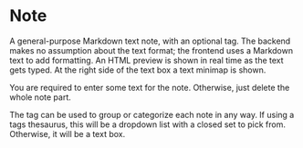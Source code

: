 # Note

A general-purpose Markdown text note, with an optional tag. The backend
makes no assumption about the text format; the frontend uses a Markdown text to add formatting. An HTML preview is shown in real time as the text gets typed. At the right side of the text box a text minimap is shown.

You are required to enter some text for the note. Otherwise, just delete the whole note part.

The tag can be used to group or categorize each note in any way. If using a
tags thesaurus, this will be a dropdown list with a closed set to pick from. Otherwise, it will be a text box.
